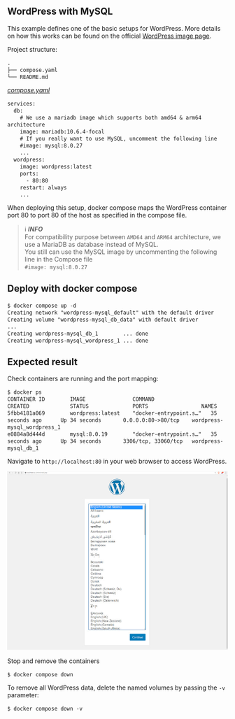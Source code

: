 ## WordPress with MySQL
This example defines one of the basic setups for WordPress. More details on how this works can be found on the official [WordPress image page](https://hub.docker.com/_/wordpress).


Project structure:
```
.
├── compose.yaml
└── README.md
```

[_compose.yaml_](compose.yaml)
```
services:
  db:
    # We use a mariadb image which supports both amd64 & arm64 architecture
    image: mariadb:10.6.4-focal
    # If you really want to use MySQL, uncomment the following line
    #image: mysql:8.0.27
    ...
  wordpress:
    image: wordpress:latest
    ports:
      - 80:80
    restart: always
    ...
```

When deploying this setup, docker compose maps the WordPress container port 80 to
port 80 of the host as specified in the compose file.

> ℹ️ **_INFO_**  
> For compatibility purpose between `AMD64` and `ARM64` architecture, we use a MariaDB as database instead of MySQL.  
> You still can use the MySQL image by uncommenting the following line in the Compose file   
> `#image: mysql:8.0.27`

## Deploy with docker compose

```
$ docker compose up -d
Creating network "wordpress-mysql_default" with the default driver
Creating volume "wordpress-mysql_db_data" with default driver
...
Creating wordpress-mysql_db_1        ... done
Creating wordpress-mysql_wordpress_1 ... done
```


## Expected result

Check containers are running and the port mapping:
```
$ docker ps
CONTAINER ID        IMAGE               COMMAND                  CREATED             STATUS              PORTS                 NAMES
5fbb4181a069        wordpress:latest    "docker-entrypoint.s…"   35 seconds ago      Up 34 seconds       0.0.0.0:80->80/tcp    wordpress-mysql_wordpress_1
e0884a8d444d        mysql:8.0.19        "docker-entrypoint.s…"   35 seconds ago      Up 34 seconds       3306/tcp, 33060/tcp   wordpress-mysql_db_1
```

Navigate to `http://localhost:80` in your web browser to access WordPress.

![page](output.jpg)

Stop and remove the containers

```
$ docker compose down
```

To remove all WordPress data, delete the named volumes by passing the `-v` parameter:
```
$ docker compose down -v
```
